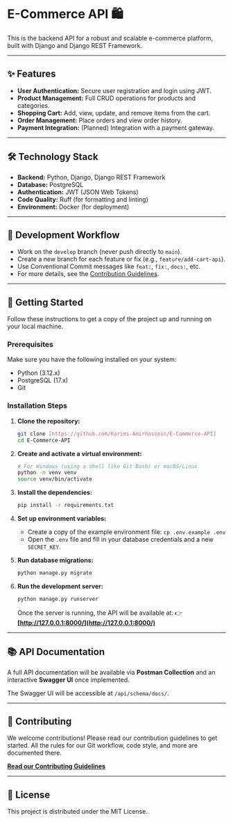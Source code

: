 # E-Commerce API 🛍️

This is the backend API for a robust and scalable e-commerce platform, built with Django and Django REST Framework.



---

## ✨ Features

* **User Authentication:** Secure user registration and login using JWT.
* **Product Management:** Full CRUD operations for products and categories.
* **Shopping Cart:** Add, view, update, and remove items from the cart.
* **Order Management:** Place orders and view order history.
* **Payment Integration:** (Planned) Integration with a payment gateway.

---

## 🛠️ Technology Stack

* **Backend:** Python, Django, Django REST Framework
* **Database:** PostgreSQL
* **Authentication:** JWT (JSON Web Tokens)
* **Code Quality:** Ruff (for formatting and linting)
* **Environment:** Docker (for deployment)

---

## 🌿 Development Workflow

* Work on the `develop` branch (never push directly to `main`).
* Create a new branch for each feature or fix (e.g., `feature/add-cart-api`).
* Use Conventional Commit messages like `feat:`, `fix:`, `docs:`, etc.
* For more details, see the [Contribution Guidelines](CONTRIBUTING.md).

---

## 🚀 Getting Started

Follow these instructions to get a copy of the project up and running on your local machine.

### Prerequisites

Make sure you have the following installed on your system:
* Python (3.12.x)
* PostgreSQL (17.x)
* Git

### Installation Steps

1.  **Clone the repository:**
    ```bash
    git clone [https://github.com/Karimi-Amirhossein/E-Commerce-API]
    cd E-Commerce-API
    ```

2.  **Create and activate a virtual environment:**
    ```bash
    # For Windows (using a shell like Git Bash) or macOS/Linux
    python -m venv venv
    source venv/bin/activate
    ```

3.  **Install the dependencies:**
    ```bash
    pip install -r requirements.txt
    ```

4.  **Set up environment variables:**
    * Create a copy of the example environment file: `cp .env.example .env`
    * Open the `.env` file and fill in your database credentials and a new `SECRET_KEY`.

5.  **Run database migrations:**
    ```bash
    python manage.py migrate
    ```

6.  **Run the development server:**
    ```bash
    python manage.py runserver
    ```
    Once the server is running, the API will be available at:
    👉 **[http://127.0.0.1:8000/](http://127.0.0.1:8000/)**

---

## 📚 API Documentation

A full API documentation will be available via **Postman Collection** and an interactive **Swagger UI** once implemented.

The Swagger UI will be accessible at `/api/schema/docs/`.

---

## 🤝 Contributing

We welcome contributions! Please read our contribution guidelines to get started. All the rules for our Git workflow, code style, and more are documented there.

**[Read our Contributing Guidelines](CONTRIBUTING.md)**

---

## 📄 License

This project is distributed under the MIT License.
